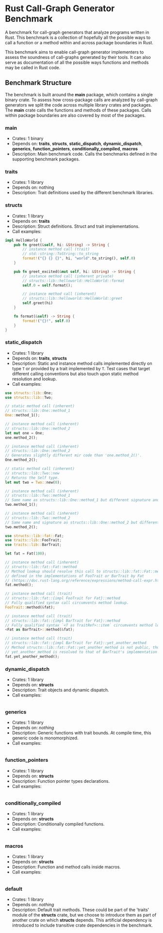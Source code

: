 # Rust Call-Graph Generator Benchmark

A benchmark for call-graph generators that analyze programs written in Rust. This benchmark is a
collection of hopefully all the possible ways to call a function or a method within and across
package boundaries in Rust.

This benchmark aims to enable call-graph generator implementers to assess the soundness of
call-graphs generated by their tools. It can also serve as documentation of all the possible ways
functions and methods may be called in Rust code.

## Benchmark Structure

The benchmark is built around the **main** package, which contains a single binary crate. To assess
how cross-package calls are analyzed by call-graph generators we split the code across multiple
library crates and packages. The **main** crate calls the functions and methods of these packages.
Calls within package boundaries are also covered by most of the packages.

### main
- Crates:
    1 binary
- Depends on:
    **traits**, **structs**, **static_dispatch**, **dynamic_dispatch**, **generics**,
    **function\_pointers**, **conditionally\_compiled**, **macros**
- Description:
    Main benchmark code. Calls the benchmarks defined in the supporting benchmark packages.

### traits
- Crates:
    1 library
- Depends on:
    nothing
- Description:
    Trait definitions used by the different benchmark libraries.

### structs
- Crates:
    1 library
- Depends on:
    **traits**
- Description:
    Struct definitions. Struct and trait implementations.
- Call examples:
```rust
impl HelloWorld {
    pub fn greet(&self, hi: &String) -> String {
        // instance method call (trait)
        // std::string::ToString::to_string
        format!("{} {} {}", hi, "world".to_string(), self.0)
    }

    pub fn greet_excited(&mut self, hi: &String) -> String {
        // instance method call (inherent private)
        // structs::lib::helloworld::HelloWorld::format
        self.0 = self.format();

        // instance method call (inherent)
        // structs::lib::helloworld::HelloWorld::greet
        self.greet(hi)
    }

    fn format(&self) -> String {
        format!("{}!", self.0)
    }
}
```

### static\_dispatch
- Crates:
    1 library
- Depends on:
    **traits**, **structs**
- Description:
    Static and instance method calls implemented directly on type `T` or provided by a trait
    implemented by `T`. Test cases that target different calling conventions but also touch upon
    static method resolution and lookup.
- Call examples:
```rust
use structs::lib::One;
use structs::lib::Two;

// static method call (inherent)
// structs::lib::One::method_1
One::method_1();

// instance method call (inherent)
// structs::lib::One::method_2
let mut one = One;
one.method_2();

// instance method call (inherent)
// structs::lib::One::method_2
// Generates slightly different mir code than 'one.method_2()'.
One.method_2();

// static method call (inherent)
// structs::lib::Two::new
// Returns the Self type.
let mut two = Two::new(0);

// instance method call (inherent)
// structs::lib::Two::method_1
// Same name as structs::lib::One::method_1 but different signature and definition path.
two.method_1();

// instance method call (inherent)
// structs::lib::Two::method_2
// Same name and signature as structs::lib::One::method_2 but different definition path.
two.method_2();
```

```rust
use structs::lib::fat::Fat;
use traits::lib::FooTrait;
use traits::lib::BarTrait;

let fat = Fat(100);

// instance method call (inherent)
// structs::lib::fat::Fat::method
// Method lookup should resolve this call to structs::lib::fat::Fat::method and not to the methods
// defined in the implementations of FooTrait or BarTrait by Fat
// (https://doc.rust-lang.org/reference/expressions/method-call-expr.html).
fat.method();

// instance method call (trait)
// structs::lib::fat::{impl FooTrait for Fat}::method
// Fully qualified syntax call circumvents method lookup.
FooTrait::method(&fat);

// instance method call (trait)
// structs::lib::fat::{impl BarTrait for Fat}::method
// Fully qualified syntax `<T as TraitRef>::item` circumvents method lookup.
<Fat as BarTrait>::method(&fat);

// instance method call (trait)
// structs::lib::fat::{impl BarTrait for Fat}::yet_another_method
// Method structs::lib::fat::Fat::yet_another_method is not public, thus the call to
// yet_another_method is resolved to that of BarTrait's implementation by Fat.
fat.yet_another_method();
```

### dynamic\_dispatch
- Crates:
    1 library
- Depends on:
    **structs**
- Description:
    Trait objects and dynamic dispatch.
- Call examples:
```rust
```

### generics
- Crates:
    1 library
- Depends on:
    *nothing*
- Description:
    Generic functions with trait bounds. At compile time, this generic code
    is monomorphized.
- Call examples:
```rust
```

### function\_pointers
- Crates:
    1 library
- Depends on:
    **structs**
- Description:
    Function pointer types declarations.
- Call examples:
```rust
```

### conditionally\_compiled
- Crates:
    1 library
- Depends on:
    **structs**
- Description:
    Conditionally compiled functions.
- Call examples:
```rust
```

### macros
- Crates:
    1 library
- Depends on:
    **structs**
- Description:
    Function and method calls inside macros.
- Call examples:
```rust
```

### default
 - Crates:
    1 library
 - Depends on:
    *nothing*
 - Description:
    Default trait methods. These could be part of the 'traits' module of the
    **structs** crate, but we choose to introduce them as part of another crate
    on which **structs** depends. This artificial dependency is introduced to
    include transitive crate dependencies in the benchmark.
